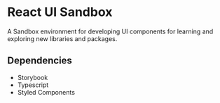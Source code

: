 # React UI Sandbox

A Sandbox environment for developing UI components for learning and exploring new libraries and packages.

## Dependencies

* Storybook
* Typescript
* Styled Components